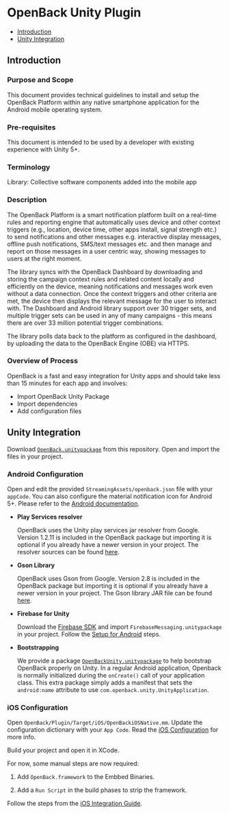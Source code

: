 # OpenBack Unity Plugin

<!-- MarkdownTOC -->

- [Introduction](#introduction)
- [Unity Integration](#unity-integration)

<!-- /MarkdownTOC -->

## Introduction

<h3>Purpose and Scope</h3>

This document provides technical guidelines to install and setup the OpenBack Platform within any native smartphone application for the Android mobile operating system.

<h3>Pre-requisites</h3>

This document is intended to be used by a developer with existing experience with Unity 5+. 

<h3>Terminology</h3>

Library:	Collective software components added into the mobile app

<h3>Description</h3>

The OpenBack Platform is a smart notification platform built on a real-time rules and reporting engine that automatically uses device and other context triggers (e.g., location, device time, other apps install, signal strength etc.) to send notifications and other messages e.g. interactive display messages, offline push notifications, SMS/text messages etc. and then manage and report on those messages in a user centric way, showing messages to users at the right moment.

The library syncs with the OpenBack Dashboard by downloading and storing the campaign context rules and related content locally and efficiently on the device, meaning notifications and messages work even without a data connection. Once the context triggers and other criteria are met, the device then displays the relevant message for the user to interact with. The Dashboard and Android library support over 30 trigger sets, and multiple trigger sets can be used in any of many campaigns - this means there are over 33 million potential trigger combinations.

The library polls data back to the platform as configured in the dashboard, by uploading the data to the OpenBack Engine (OBE) via HTTPS.

<h3>Overview of Process</h3>

OpenBack is a fast and easy integration for Unity apps and should take less than 15 minutes for each app and involves:

  - Import OpenBack Unity Package
  - Import dependencies
  - Add configuration files

## Unity Integration

Download [`OpenBack.unitypackage`](OpenBack.unitypackage) from this repository. Open and import the files in your project.

### Android Configuration


Open and edit the provided `StreamingAssets/openback.json` file with your `appCode`. You can also configure the material notification icon for Android 5+. Please refer to the [Android documentation][android-init].

- **Play Services resolver**

	OpenBack uses the Unity play services jar resolver from Google. Version 1.2.11 is included in the OpenBack package but importing it is optional if you already have a newer version in your project. The resolver sources can be found [here](https://github.com/googlesamples/unity-jar-resolver).

- **Gson Library**
	
	OpenBack uses Gson from Google. Version 2.8 is included in the OpenBack package but importing it is optional if you already have a newer version in your project. The Gson library JAR file can be found [here](https://mvnrepository.com/artifact/com.google.code.gson/gson).

- **Firebase for Unity**

	Download the [Firebase SDK](https://firebase.google.com/docs/unity/setup) and import `FirebaseMessaging.unitypackage` in your project. Follow the [Setup for Android](https://firebase.google.com/docs/unity/setup#setup_for_android) steps.

- **Bootstrapping**

	We provide a package [`OpenBackUnity.unitypackage`](OpenBackUnity.unitypackage) to help bootstrap OpenBack properly on Unity. In a regular Android application, Openback is normally initialized during the `onCreate()` call of your application class. This extra package simply adds a manifest that sets the `android:name` attribute to use `com.openback.unity.UnityApplication`. 

### iOS Configuration

Open `OpenBack/Plugin/Target/iOS/OpenBackiOSNative.mm`. Update the configuration dictionary with your `App Code`. Read the [iOS Configuration][ios-init] for more info.

Build your project and open it in XCode.

For now, some manual steps are now required:

1. Add `OpenBack.framework` to the Embbed Binaries. 

2. Add a `Run Script` in the build phases to strip the framework.

Follow the steps from the [iOS Integration Guide][ios-embedded].


[android-init]: https://gist.github.com/npabion/14d5420ec9b13d36d610262f3a3dc632#initializing-the-openback-library
[ios-init]: https://gist.github.com/npabion/9aa26ed1c4297819609a6d9a88c986a8#using-the-openback-library
[ios-embedded]: https://gist.github.com/npabion/9aa26ed1c4297819609a6d9a88c986a8#adding-the-openback-framework-to-your-project